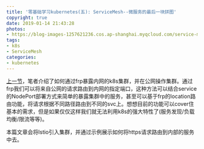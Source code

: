 ```yaml
---
title: '零基础学习kubernetes(五): ServiceMesh--微服务的最后一块拼图'
copyright: true
date: 2019-01-14 21:43:28
photos:
- https://blog-images-1257621236.cos.ap-shanghai.myqcloud.com/service-mesh-1680.png
tags:
- k8s
- ServiceMesh
categories:
- kubernetes
---
```


[上一节](./零基础学习kubernetes-四-利用闲置主机搭建并暴露本地k8s集群.md)，笔者介绍了如何通过frp暴露内网的k8s集群，并在公网操作集群。通过frp我们可以将来自公网的请求路由到内网的指定端口，这种方法可以结合service的NodePort部署方式来简单的暴露集群中的服务，甚至可以基于frp的location路由功能，将请求根据不同路径路由到不同的svc上。想想目前的功能可以cover住基本的需求，但是如果仅仅这样我们就无法利用k8s的强大特性了(服务发现/负载均衡/限流等等)。

本篇文章会将Istio引入集群，并通过示例展示如何将https请求路由到内部的服务中去。

<!-- more -->
